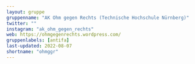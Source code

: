 ```yaml
---
layout: gruppe
gruppenname: "AK Ohm gegen Rechts (Technische Hochschule Nürnberg)"
twitter: ""
instagram: "ak_ohm_gegen_rechts"
web: https://ohmgegenrechts.wordpress.com/
gruppenlabels: [antifa]
last-updated: 2022-08-07
shortname: "ohmggr"
---
```



